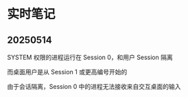 # 实时笔记

## 20250514
SYSTEM 权限的进程运行在 Session 0，和用户 Session 隔离

而桌面用户是从 Session 1 或更高编号开始的

由于会话隔离，Session 0 中的进程无法接收来自交互桌面的输入